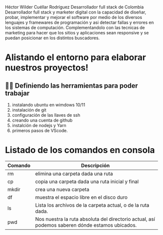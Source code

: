 Héctor Wilder Cuéllar Rodríguez
Desarrollador full stack de Colombia
Desarrollador full stack y marketer digital con la capacidad de diseñar, probar, implementar y mejorar el software por medio de los diversos lenguajes y framewares de programación y asi detectar fallas y errores en los sistemas de computación. Complementandolo con las tecnicas de marketing para hacer que los sitios y aplicaciones sean responsive y se puedan posicionar en los distintos buscadores.

# Alistando el entorno para elaborar nuestros proyectos!
## 🐱‍🚀 Definiendo las herramientas para poder trabajar
1. instalando ubuntu en wimdows 10/11
2. instalación de git
3. configuración de las llaves de ssh
4. creando una cuenta de github
5. instalción de nodejs y Yarn
6. primeros pasos de VScode.

# Listado de los comandos en consola
|**Comando** | **Descripción**                      |
|---------|----------------------------------|
| rm      |elimina una carpeta dada una ruta|
|cp      |copia una carpeta dada una ruta inicial y final|
|mkdir   |crea una nueva carpeta           |
|df      |muestra el espacio libre en el disco duro|
|ls      | Lista los archivos de la carpeta actual, o de la ruta dada. |
|pwd     | Nos nuestra la ruta absoluta del directorio actual, así podemos saberen dónde estamos ubicados.|
